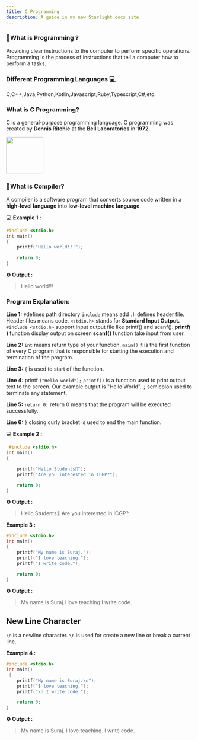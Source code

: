 ```yaml
---
title: C Programming
description: A guide in my new Starlight docs site.
---
```


<script async src="https://pagead2.googlesyndication.com/pagead/js/adsbygoogle.js?client=ca-pub-1373341236327290"
     crossOrigin="anonymous"></script>

<ins className="adsbygoogle"
     data-ad-client="ca-pub-1373341236327290"
     data-ad-slot="9699001202"
     data-ad-format="auto"
     data-full-width-responsive="true"></ins>

### 🤔What is Programming ?

Providing clear instructions to the computer to perform specific operations.
Programming is the process of instructions that tell a computer how to perform a tasks.

### Different Programming Languages 💻

C,C++,Java,Python,Kotlin,Javascript,Ruby,Typescript,C#,etc.

### What is C Programming?

C is a general-purpose programming language. C programming was created by **Dennis Ritchie** at the **Bell Laboratories** in **1972**.

<img src="/c/00/Dennis.jpg" width="100px"/>

### 🤔What is Compiler?

A compiler is a software program that converts source code written in a **high-level language** into **low-level machine language**.

💻 **Example 1 :**

```c showLineNumbers="true"
#include <stdio.h>
int main()
{
    printf("Hello world!!!");

    return 0;
}
```

**⚙️ Output :**

> Hello world!!!

### Program Explanation:

**Line 1:** `#`defines path directory `include` means add `.h` defines header file. Header files means code. `<stdio.h>` stands for
**Standard Input Output.**
`#include <stdio.h>` support input output file like printf() and scanf(). **printf( )** function display output on screen **scanf()** function take input from user.

**Line 2:** `int` means return type of your function. `main()` it is the first function of every C program that is responsible for starting the execution and termination of the program.

**Line 3:** `{` is used to start of the function.

**Line 4:** printf `("Hello world");` `printf()` is a function used to print output text to the screen. Our example output is "Hello World". `;` semicolon used to terminate any statement.

**Line 5:** `return 0;` return 0 means that the program will be executed successfully.

**Line 6:** `}` closing curly bracket is used to end the main function.

💻 **Example 2 :**

```c showLineNumbers="true"
 #include <stdio.h>
int main()
{

    printf("Hello Students👋");
    printf("Are you interested in ICGP?");

    return 0;
}
```

**⚙️ Output :**

> Hello Students👋 Are you interested in ICGP?

**Example 3 :**

```c showLineNumbers="true"
#include <stdio.h>
int main()
{
    printf("My name is Suraj.");
    printf("I love teaching.");
    printf("I write code.");

    return 0;
}
```

**⚙️ Output :**

> My name is Suraj.I love teaching.I write code.

## New Line Character

`\n` is a newline character. `\n` is used for create a new line or break a current line.

**Example 4 :**

```c showLineNumbers="true"
#include <stdio.h>
int main()
 {
    printf("My name is Suraj.\n");
    printf("I love teaching.");
    printf("\n I write code.");

    return 0;
}
```

**⚙️ Output :**

> My name is Suraj.
> I love teaching.
> I write code.
